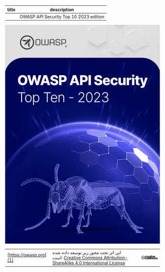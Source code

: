 
| title      | description |
| ----------- | ----------- |
|             | OWASP API Security Top 10 2023 edition       |


![OWASP LOGO](images/cover.jpg)

| | | |
| - | - | - |
|  [https://owasp.org][1]  | این اثر تحت مجوز زیر توسعه داده شده است: [Creative Commons Attribution-ShareAlike 4.0 International License][2] | ![Creative Commons License Logo](images/front-cc.png) |

[1]: https://owasp.org
[2]: http://creativecommons.org/licenses/by-sa/4.0/


